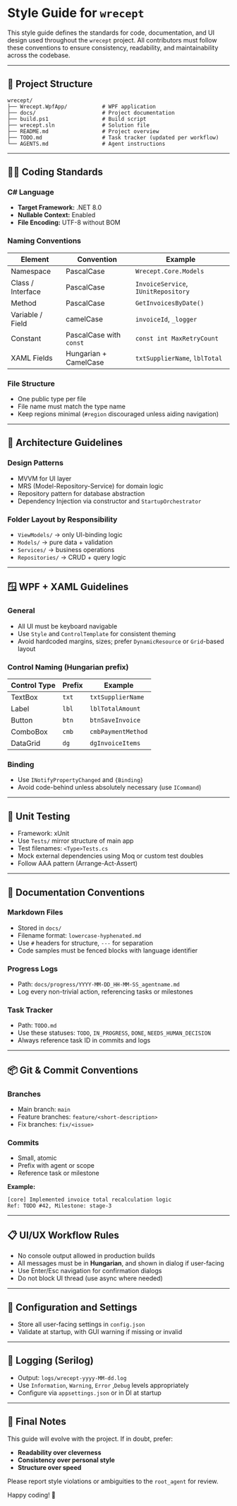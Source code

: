 ﻿# Style Guide for `wrecept`

This style guide defines the standards for code, documentation, and UI design used throughout the `wrecept` project.
All contributors must follow these conventions to ensure consistency, readability, and maintainability across the codebase.

---

## 📁 Project Structure

```
wrecept/
├── Wrecept.WpfApp/           # WPF application
├── docs/                     # Project documentation
├── build.ps1                 # Build script
├── wrecept.sln               # Solution file
├── README.md                 # Project overview
├── TODO.md                   # Task tracker (updated per workflow)
└── AGENTS.md                 # Agent instructions
```

---

## 🧑‍💻 Coding Standards

### C# Language

* **Target Framework:** .NET 8.0
* **Nullable Context:** Enabled
* **File Encoding:** UTF-8 without BOM

### Naming Conventions

| Element           | Convention              | Example                             |
| ----------------- | ----------------------- | ----------------------------------- |
| Namespace         | PascalCase              | `Wrecept.Core.Models`               |
| Class / Interface | PascalCase              | `InvoiceService`, `IUnitRepository` |
| Method            | PascalCase              | `GetInvoicesByDate()`               |
| Variable / Field  | camelCase               | `invoiceId`, `_logger`              |
| Constant          | PascalCase with `const` | `const int MaxRetryCount`           |
| XAML Fields       | Hungarian + CamelCase   | `txtSupplierName`, `lblTotal`       |

### File Structure

* One public type per file
* File name must match the type name
* Keep regions minimal (`#region` discouraged unless aiding navigation)

---

## 📐 Architecture Guidelines

### Design Patterns

* MVVM for UI layer
* MRS (Model-Repository-Service) for domain logic
* Repository pattern for database abstraction
* Dependency Injection via constructor and `StartupOrchestrator`

### Folder Layout by Responsibility

* `ViewModels/` → only UI-binding logic
* `Models/` → pure data + validation
* `Services/` → business operations
* `Repositories/` → CRUD + query logic

---

## 🪟 WPF + XAML Guidelines

### General

* All UI must be keyboard navigable
* Use `Style` and `ControlTemplate` for consistent theming
* Avoid hardcoded margins, sizes; prefer `DynamicResource` or `Grid`-based layout

### Control Naming (Hungarian prefix)

| Control Type | Prefix | Example            |
| ------------ | ------ | ------------------ |
| TextBox      | `txt`  | `txtSupplierName`  |
| Label        | `lbl`  | `lblTotalAmount`   |
| Button       | `btn`  | `btnSaveInvoice`   |
| ComboBox     | `cmb`  | `cmbPaymentMethod` |
| DataGrid     | `dg`   | `dgInvoiceItems`   |

### Binding

* Use `INotifyPropertyChanged` and `{Binding}`
* Avoid code-behind unless absolutely necessary (use `ICommand`)

---

## 🧪 Unit Testing

* Framework: xUnit
* Use `Tests/` mirror structure of main app
* Test filenames: `<Type>Tests.cs`
* Mock external dependencies using Moq or custom test doubles
* Follow AAA pattern (Arrange-Act-Assert)

---

## 🧾 Documentation Conventions

### Markdown Files

* Stored in `docs/`
* Filename format: `lowercase-hyphenated.md`
* Use `#` headers for structure, `---` for separation
* Code samples must be fenced blocks with language identifier

### Progress Logs

* Path: `docs/progress/YYYY-MM-DD_HH-MM-SS_agentname.md`
* Log every non-trivial action, referencing tasks or milestones

### Task Tracker

* Path: `TODO.md`
* Use these statuses: `TODO`, `IN_PROGRESS`, `DONE`, `NEEDS_HUMAN_DECISION`
* Always reference task ID in commits and logs

---

## 📦 Git & Commit Conventions

### Branches

* Main branch: `main`
* Feature branches: `feature/<short-description>`
* Fix branches: `fix/<issue>`

### Commits

* Small, atomic
* Prefix with agent or scope
* Reference task or milestone

**Example:**

```
[core] Implemented invoice total recalculation logic
Ref: TODO #42, Milestone: stage-3
```

---

## 📋 UI/UX Workflow Rules

* No console output allowed in production builds
* All messages must be in **Hungarian**, and shown in dialog if user-facing
* Use Enter/Esc navigation for confirmation dialogs
* Do not block UI thread (use async where needed)

---

## 📎 Configuration and Settings

* Store all user-facing settings in `config.json`
* Validate at startup, with GUI warning if missing or invalid

---

## 📣 Logging (Serilog)

* Output: `logs/wrecept-yyyy-MM-dd.log`
* Use `Information`, `Warning`, `Error` ,`Debug` levels appropriately
* Configure via `appsettings.json` or in DI at startup

---

## 🧠 Final Notes

This guide will evolve with the project. If in doubt, prefer:

* **Readability over cleverness**
* **Consistency over personal style**
* **Structure over speed**

Please report style violations or ambiguities to the `root_agent` for review.

Happy coding! 🎯
